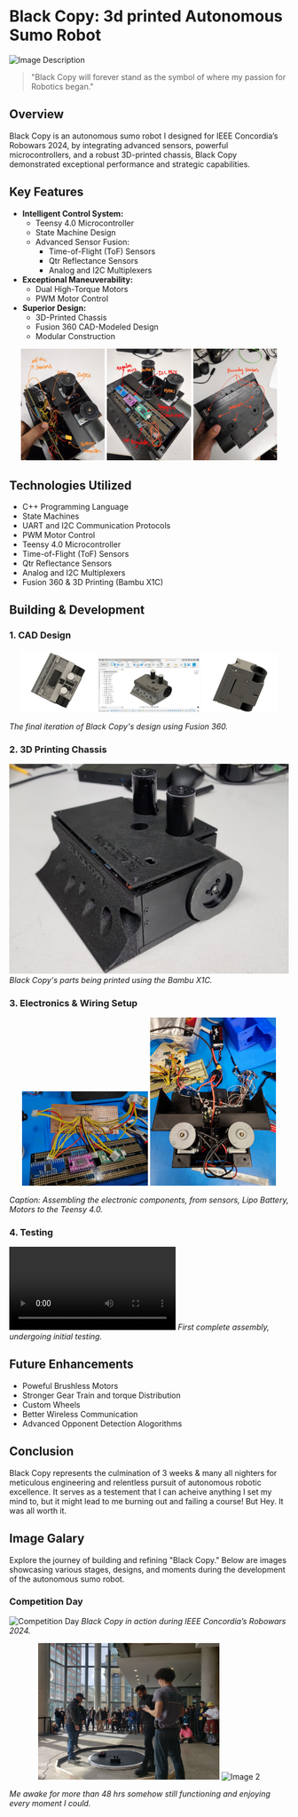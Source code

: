 # Black Copy: 3d printed Autonomous Sumo Robot

<img src="https://github.com/ac-pate/Black-Copy----Autonomous-SumoBot/blob/main/sumo-bot-images/20240317-P1933148.jpg" width="70%" alt="Image Description">


> "Black Copy will forever stand as the symbol of where my passion for Robotics began."

## Overview

Black Copy is an autonomous sumo robot I designed for IEEE Concordia’s Robowars 2024, by integrating advanced sensors, powerful microcontrollers, and a robust 3D-printed chassis, Black Copy demonstrated exceptional performance and strategic capabilities.

## Key Features

* **Intelligent Control System:**
    * Teensy 4.0 Microcontroller
    * State Machine Design
    * Advanced Sensor Fusion:
        * Time-of-Flight (ToF) Sensors
        * Qtr Reflectance Sensors
        * Analog and I2C Multiplexers
* **Exceptional Maneuverability:**
    * Dual High-Torque Motors
    * PWM Motor Control
* **Superior Design:**
    * 3D-Printed Chassis
    * Fusion 360 CAD-Modeled Design
    * Modular Construction

<p align="center">
  <img src="https://github.com/ac-pate/Black-Copy----Autonomous-SumoBot/blob/main/sumo-bot-images/WhatsApp%20Image%202024-11-26%20at%2009.50.05_069a693e.jpg" width="30%" alt="Image 1">
  <img src="https://github.com/ac-pate/Black-Copy----Autonomous-SumoBot/blob/main/sumo-bot-images/WhatsApp%20Image%202024-11-26%20at%2009.50.05_dabb3e87.jpg" width="30%" alt="Image 2">
  <img src="https://github.com/ac-pate/Black-Copy----Autonomous-SumoBot/blob/main/sumo-bot-images/WhatsApp%20Image%202024-11-26%20at%2009.50.05_7e12d15b.jpg" width="30%" alt="Image 3">
</p>


## Technologies Utilized

* C++ Programming Language
* State Machines
* UART and I2C Communication Protocols
* PWM Motor Control
* Teensy 4.0 Microcontroller
* Time-of-Flight (ToF) Sensors
* Qtr Reflectance Sensors
* Analog and I2C Multiplexers
* Fusion 360 & 3D Printing (Bambu X1C)

## Building & Development

### 1. CAD Design

<p align="center">
  <img src="https://github.com/ac-pate/Black-Copy----Autonomous-SumoBot/blob/main/sumo-bot-images/Screenshot%202024-10-10%20131913.png" width="27%" alt="Image 1">
  <img src="https://github.com/ac-pate/Black-Copy----Autonomous-SumoBot/blob/main/sumo-bot-images/Screenshot%202024-10-10%20131345.png" width="36%" alt="Image 2">
  <img src="https://github.com/ac-pate/Black-Copy----Autonomous-SumoBot/blob/main/sumo-bot-images/Screenshot%202024-10-10%20131815.png" width="27%" alt="Image 3">
</p>

*The final iteration of Black Copy's design using Fusion 360.*

### 2. 3D Printing Chassis
![3D Printing Chassis](https://github.com/ac-pate/Black-Copy----Autonomous-SumoBot/blob/main/sumo-bot-images/b41bf704.jpg)
*Black Copy's parts being printed using the Bambu X1C.*

### 3. Electronics & Wiring Setup
<p align="center">
  <img src="https://github.com/ac-pate/Black-Copy----Autonomous-SumoBot/blob/main/sumo-bot-images/20240311_232413.jpg" width="45%" alt="Image 1">
  <img src="https://github.com/ac-pate/Black-Copy----Autonomous-SumoBot/blob/main/sumo-bot-images/WhatsApp%20Image%202024-11-26%20at%2009.47.51_d3819747.jpg" width="45%" alt="Image 2">
</p>

*Caption: Assembling the electronic components, from sensors, Lipo Battery, Motors to the Teensy 4.0.*

### 4. Testing
![Testing](https://github.com/ac-pate/Black-Copy----Autonomous-SumoBot/blob/main/sumo-bot-images/WhatsApp%20Video%202024-11-26%20at%2009.50.04_e69126f3.mp4)
*First complete assembly, undergoing initial testing.*



## Future Enhancements

* Poweful Brushless Motors
* Stronger Gear Train and torque Distribution
* Custom Wheels
* Better Wireless Communication
* Advanced Opponent Detection Alogorithms

## Conclusion

Black Copy represents the culmination of 3 weeks & many all nighters for meticulous engineering and relentless pursuit of autonomous robotic excellence. It serves as a testement that I can acheive anything I set my mind to, but it might lead to me burning out and failing a course! But Hey. It was all worth it.

## Image Galary

Explore the journey of building and refining "Black Copy." Below are images showcasing various stages, designs, and moments during the development of the autonomous sumo robot.

### Competition Day
![Competition Day](https://github.com/ac-pate/Black-Copy----Autonomous-SumoBot/blob/main/sumo-bot-images/20240317-P1933000.jpg)
*Black Copy in action during IEEE Concordia’s Robowars 2024.*

<p align="center">
  <img src="https://github.com/ac-pate/Black-Copy----Autonomous-SumoBot/blob/main/sumo-bot-images/WhatsApp%20Image%202024-11-26%20at%2009.49.20_2d907705.jpg" width="65%" alt="Image 1">
  <img src="https://github.com/ac-pate/Black-Copy----Autonomous-SumoBot/blob/main/sumo-bot-images/IMG_1733.JPG" width="30%" alt="Image 2">
</p>

 *Me awake for more than 48 hrs somehow still functioning and enjoying every moment I could.*




